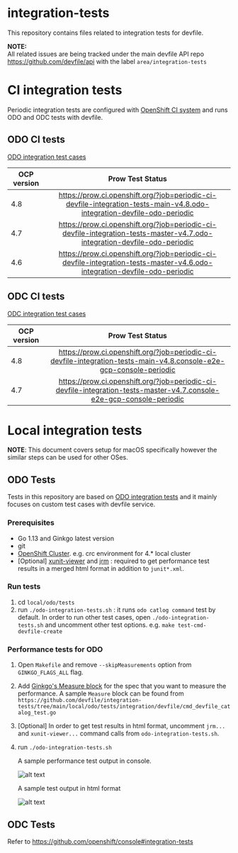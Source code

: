 # integration-tests
This repository contains files related to integration tests for devfile.  

**NOTE:**  
All related issues are being tracked under the main devfile API repo https://github.com/devfile/api with the label `area/integration-tests`

# CI integration tests
Periodic integration tests are configured with [OpenShift CI system](https://docs.ci.openshift.org/docs/how-tos/onboarding-a-new-component/) and runs ODO and ODC tests with devfile.

## ODO CI tests
[ODO integration test cases](https://github.com/devfile/integration-tests/blob/main/scripts/odo/features/odo-devfile.feature)

| OCP version   |      Prow Test Status    |
|----------|:-------------:|
| 4.8 | https://prow.ci.openshift.org/?job=periodic-ci-devfile-integration-tests-main-v4.8.odo-integration-devfile-odo-periodic |
| 4.7 | https://prow.ci.openshift.org/?job=periodic-ci-devfile-integration-tests-master-v4.7.odo-integration-devfile-odo-periodic |
| 4.6 | https://prow.ci.openshift.org/?job=periodic-ci-devfile-integration-tests-master-v4.6.odo-integration-devfile-odo-periodic |

## ODC CI tests
[ODC integration test cases](https://github.com/devfile/integration-tests/blob/main/scripts/console/frontend/packages/dev-console/integration-tests/features/addFlow/create-from-devfile.feature)

| OCP version   |      Prow Test Status    |
|----------|:-------------:|
| 4.8 | https://prow.ci.openshift.org/?job=periodic-ci-devfile-integration-tests-main-v4.8.console-e2e-gcp-console-periodic |
| 4.7 | https://prow.ci.openshift.org/?job=periodic-ci-devfile-integration-tests-master-v4.7.console-e2e-gcp-console-periodic |

# Local integration tests
**NOTE**: This document covers setup for macOS specifically however the similar steps can be used for other OSes.

## ODO Tests
Tests in this repository are based on [ODO integration tests](https://github.com/openshift/odo/blob/main/docs/dev/test-architecture.adoc#integration-and-e2e-tests) and it mainly focuses on custom test cases with devfile service.

### Prerequisites
- Go 1.13 and Ginkgo latest version
- git
- [OpenShift Cluster](https://github.com/openshift/odo/blob/main/docs/dev/test-architecture.adoc#integration-and-e2e-tests).  e.g. crc environment for 4.* local cluster 
- [Optional] [xunit-viewer](https://www.npmjs.com/package/xunit-viewer)
  and [jrm](https://www.npmjs.com/package/junit-report-merger?activeTab=readme) : required to get performance test results in a merged html format in addition to `junit*.xml`.

### Run tests
1. cd `local/odo/tests`
1. run `./odo-integration-tests.sh`  : it runs `odo catlog command` test by default. In order to run other test cases, open `./odo-integration-tests.sh` and uncomment other test options. e.g. `make test-cmd-devfile-create`

### Performance tests for ODO
1. Open `Makefile` and remove `--skipMeasurements` option from `GINKGO_FLAGS_ALL` flag.
1. Add [Ginkgo's Measure block](https://onsi.github.io/ginkgo/#benchmark-tests) for the spec that you want to measure the performance. A sample `Measure` block can be found from `https://github.com/devfile/integration-tests/tree/main/local/odo/tests/integration/devfile/cmd_devfile_catalog_test.go`
1. [Optional] In order to get test results in html format, uncomment `jrm...` and `xunit-viewer...` command calls from `odo-integration-tests.sh`. 
1. run `./odo-integration-tests.sh`
   
    A sample performance test output in console.
   
    ![alt text](https://github.com/sample.png "Performance test result")

    A sample test output in html format

   ![alt text](https://github.com/sample.png "Performance test result")

## ODC Tests
Refer to https://github.com/openshift/console#integration-tests
